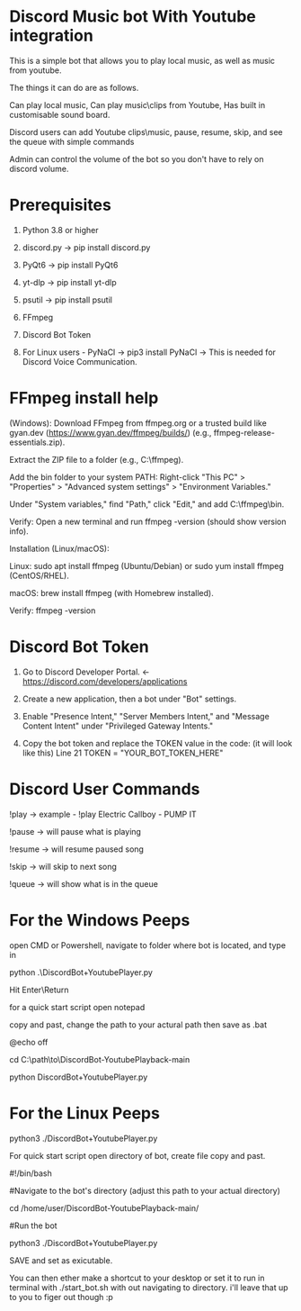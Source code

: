 # Discord Music bot With Youtube integration
This is a simple bot that allows you to play local music, as well as music from youtube.

The things it can do are as follows.

Can play local music, Can play music\clips from Youtube, Has built in customisable sound board.

Discord users can add Youtube clips\music, pause, resume, skip, and see the queue with simple commands  

Admin can control the volume of the bot so you don't have to rely on discord volume. 


# Prerequisites   

1. Python 3.8 or higher

2. discord.py 		-> pip install discord.py

3. PyQt6 		-> pip install PyQt6

4. yt-dlp		-> pip install yt-dlp

5. psutil		-> pip install psutil

6. FFmpeg 		

7. Discord Bot Token

8. For Linux users - PyNaCl  -> pip3 install PyNaCl    -> This is needed for Discord Voice Communication. 

# FFmpeg install help 
(Windows): Download FFmpeg from ffmpeg.org or a trusted build like gyan.dev (https://www.gyan.dev/ffmpeg/builds/) 
(e.g., ffmpeg-release-essentials.zip).

Extract the ZIP file to a folder (e.g., C:\ffmpeg).

Add the bin folder to your system PATH:
Right-click "This PC" > "Properties" > "Advanced system settings" > "Environment Variables."

Under "System variables," find "Path," click "Edit," and add C:\ffmpeg\bin.

Verify: Open a new terminal and run ffmpeg -version (should show version info).


Installation (Linux/macOS):

Linux: sudo apt install ffmpeg (Ubuntu/Debian) or sudo yum install ffmpeg (CentOS/RHEL).


macOS: brew install ffmpeg (with Homebrew installed).

Verify: ffmpeg -version


# Discord Bot Token 

1. Go to Discord Developer Portal. <- https://discord.com/developers/applications

2. Create a new application, then a bot under "Bot" settings.

3. Enable "Presence Intent," "Server Members Intent," and "Message Content Intent" under "Privileged Gateway Intents."

4. Copy the bot token and replace the TOKEN value in the code: (it will look like this) Line 21 TOKEN = "YOUR_BOT_TOKEN_HERE"


# Discord User Commands 

!play		-> example - !play Electric Callboy - PUMP IT 

!pause		-> will pause what is playing

!resume		-> will resume paused song

!skip     -> will skip to next song

!queue     -> will show what is in the queue

# For the Windows Peeps

open CMD or Powershell, navigate to folder where bot is located, and type in 

python .\DiscordBot+YoutubePlayer.py 

Hit Enter\Return


for a quick start script open notepad 

copy and past, change the path to your actural path then save as .bat

@echo off

cd C:\path\to\DiscordBot-YoutubePlayback-main

python DiscordBot+YoutubePlayer.py



# For the Linux Peeps 

python3 ./DiscordBot+YoutubePlayer.py


For quick start script  open directory of bot, create file copy and past. 

#!/bin/bash

#Navigate to the bot's directory (adjust this path to your actual directory)

cd /home/user/DiscordBot-YoutubePlayback-main/

#Run the bot

python3 ./DiscordBot+YoutubePlayer.py


SAVE and set as exicutable. 

You can then ether make a shortcut to your desktop or set it to run in terminal with ./start_bot.sh with out navigating to directory. i'll leave that up to you to figer out though :p 

